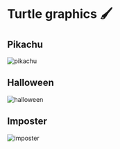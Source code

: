 ﻿# Turtle graphics 🖌

## Pikachu

![pikachu](https://user-images.githubusercontent.com/79363930/154288277-41a07fc7-eb16-4be1-ab02-169f5968a60f.png)

## Halloween

![halloween](https://user-images.githubusercontent.com/79363930/154289448-9e52c7ab-996f-4032-82dc-83be1fe7070e.png)

## Imposter

![imposter](https://user-images.githubusercontent.com/79363930/154289054-59869271-c6e5-41e9-8cdf-91b841775ac3.png)
